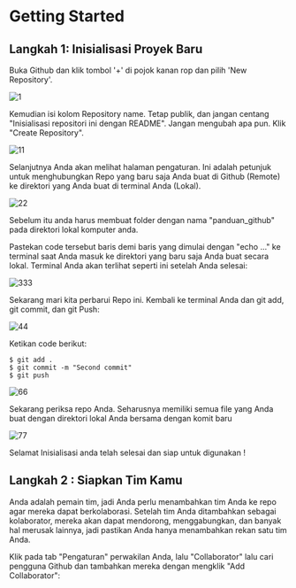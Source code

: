 # Getting Started

## Langkah 1: Inisialisasi Proyek Baru

Buka Github dan klik tombol '+' di pojok kanan rop dan pilih 'New Repository'.

![1](https://user-images.githubusercontent.com/110990246/184496630-2ef398f7-0861-4b41-b652-08712661c1d7.PNG)

Kemudian isi kolom Repository name. Tetap publik, dan jangan centang "Inisialisasi repositori ini dengan README". Jangan mengubah apa pun. Klik "Create Repository".

![11](https://user-images.githubusercontent.com/110990246/184496780-d8ce155b-6438-41fb-93f1-bc2ac058f393.png)

Selanjutnya Anda akan melihat halaman pengaturan. Ini adalah petunjuk untuk menghubungkan Repo yang baru saja Anda buat di Github (Remote) ke direktori yang Anda buat di terminal Anda (Lokal).

![22](https://user-images.githubusercontent.com/110990246/184496810-13fb7bbf-d562-4284-8600-50850fc952c8.png)

Sebelum itu anda harus membuat folder dengan nama "panduan_github" pada direktori lokal komputer anda.

Pastekan code tersebut baris demi baris yang dimulai dengan "echo ..." ke terminal saat Anda masuk ke direktori yang baru saja Anda buat secara lokal. Terminal Anda akan terlihat seperti ini setelah Anda selesai:

![333](https://user-images.githubusercontent.com/110990246/184496931-dead024c-8f15-4318-8c38-9f0a188a80e8.png)

Sekarang mari kita perbarui Repo ini. Kembali ke terminal Anda dan git add, git commit, dan git Push:

![44](https://user-images.githubusercontent.com/110990246/184497031-da20550b-398e-49a4-9002-4eb8332ca47a.png)

Ketikan code berikut: 

```
$ git add .
$ git commit -m "Second commit"
$ git push
```
![66](https://user-images.githubusercontent.com/110990246/184497084-36120bbe-b29d-4dce-b494-73b75aecb5f1.png)

Sekarang periksa repo Anda. Seharusnya memiliki semua file yang Anda buat dengan direktori lokal Anda bersama dengan komit baru

![77](https://user-images.githubusercontent.com/110990246/184497099-f71bf94b-c215-48fd-8e88-575ca0a1ae14.png)

Selamat Inisialisasi anda telah selesai dan siap untuk digunakan !

## Langkah 2 : Siapkan Tim Kamu 

Anda adalah pemain tim, jadi Anda perlu menambahkan tim Anda ke repo agar mereka dapat berkolaborasi. Setelah tim Anda ditambahkan sebagai kolaborator, mereka akan dapat mendorong, menggabungkan, dan banyak hal merusak lainnya, jadi pastikan Anda hanya menambahkan rekan satu tim Anda.

Klik pada tab "Pengaturan" perwakilan Anda, lalu "Collaborator" lalu cari pengguna Github dan tambahkan mereka dengan mengklik "Add Collaborator":
